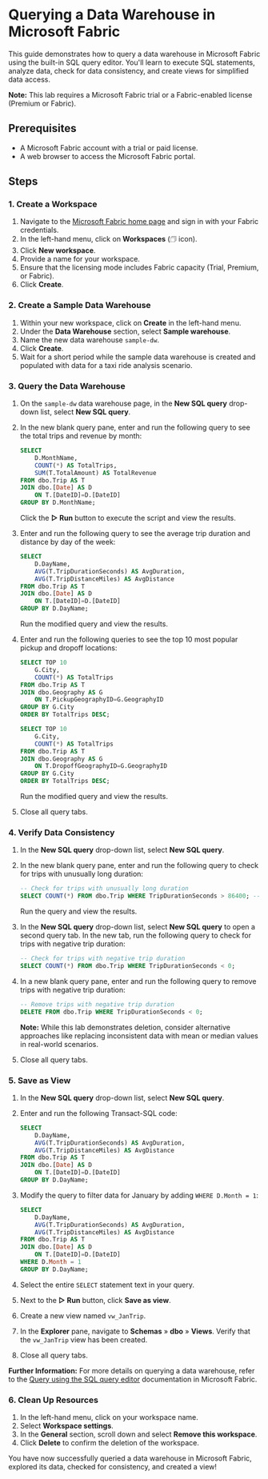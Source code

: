 # Querying a Data Warehouse in Microsoft Fabric

This guide demonstrates how to query a data warehouse in Microsoft Fabric using the built-in SQL query editor. You'll learn to execute SQL statements, analyze data, check for data consistency, and create views for simplified data access.

**Note:** This lab requires a Microsoft Fabric trial or a Fabric-enabled license (Premium or Fabric).

## Prerequisites

* A Microsoft Fabric account with a trial or paid license.
* A web browser to access the Microsoft Fabric portal.

## Steps

### 1. Create a Workspace

1.  Navigate to the [Microsoft Fabric home page](https://app.fabric.microsoft.com/home?experience=fabric) and sign in with your Fabric credentials.
2.  In the left-hand menu, click on **Workspaces** (🗇 icon).
3.  Click **New workspace**.
4.  Provide a name for your workspace.
5.  Ensure that the licensing mode includes Fabric capacity (Trial, Premium, or Fabric).
6.  Click **Create**.

### 2. Create a Sample Data Warehouse

1.  Within your new workspace, click on **Create** in the left-hand menu.
2.  Under the **Data Warehouse** section, select **Sample warehouse**.
3.  Name the new data warehouse `sample-dw`.
4.  Click **Create**.
5.  Wait for a short period while the sample data warehouse is created and populated with data for a taxi ride analysis scenario.

### 3. Query the Data Warehouse

1.  On the `sample-dw` data warehouse page, in the **New SQL query** drop-down list, select **New SQL query**.

2.  In the new blank query pane, enter and run the following query to see the total trips and revenue by month:

    ```sql
    SELECT
        D.MonthName,
        COUNT(*) AS TotalTrips,
        SUM(T.TotalAmount) AS TotalRevenue
    FROM dbo.Trip AS T
    JOIN dbo.[Date] AS D
        ON T.[DateID]=D.[DateID]
    GROUP BY D.MonthName;
    ```

    Click the **▷ Run** button to execute the script and view the results.

3.  Enter and run the following query to see the average trip duration and distance by day of the week:

    ```sql
    SELECT
        D.DayName,
        AVG(T.TripDurationSeconds) AS AvgDuration,
        AVG(T.TripDistanceMiles) AS AvgDistance
    FROM dbo.Trip AS T
    JOIN dbo.[Date] AS D
        ON T.[DateID]=D.[DateID]
    GROUP BY D.DayName;
    ```

    Run the modified query and view the results.

4.  Enter and run the following queries to see the top 10 most popular pickup and dropoff locations:

    ```sql
    SELECT TOP 10
        G.City,
        COUNT(*) AS TotalTrips
    FROM dbo.Trip AS T
    JOIN dbo.Geography AS G
        ON T.PickupGeographyID=G.GeographyID
    GROUP BY G.City
    ORDER BY TotalTrips DESC;

    SELECT TOP 10
        G.City,
        COUNT(*) AS TotalTrips
    FROM dbo.Trip AS T
    JOIN dbo.Geography AS G
        ON T.DropoffGeographyID=G.GeographyID
    GROUP BY G.City
    ORDER BY TotalTrips DESC;
    ```

    Run the modified query and view the results.

5.  Close all query tabs.

### 4. Verify Data Consistency

1.  In the **New SQL query** drop-down list, select **New SQL query**.

2.  In the new blank query pane, enter and run the following query to check for trips with unusually long duration:

    ```sql
    -- Check for trips with unusually long duration
    SELECT COUNT(*) FROM dbo.Trip WHERE TripDurationSeconds > 86400; -- 24 hours
    ```

    Run the query and view the results.

3.  In the **New SQL query** drop-down list, select **New SQL query** to open a second query tab. In the new tab, run the following query to check for trips with negative trip duration:

    ```sql
    -- Check for trips with negative trip duration
    SELECT COUNT(*) FROM dbo.Trip WHERE TripDurationSeconds < 0;
    ```

4.  In a new blank query pane, enter and run the following query to remove trips with negative trip duration:

    ```sql
    -- Remove trips with negative trip duration
    DELETE FROM dbo.Trip WHERE TripDurationSeconds < 0;
    ```

    **Note:** While this lab demonstrates deletion, consider alternative approaches like replacing inconsistent data with mean or median values in real-world scenarios.

5.  Close all query tabs.

### 5. Save as View

1.  In the **New SQL query** drop-down list, select **New SQL query**.

2.  Enter and run the following Transact-SQL code:

    ```sql
    SELECT
        D.DayName,
        AVG(T.TripDurationSeconds) AS AvgDuration,
        AVG(T.TripDistanceMiles) AS AvgDistance
    FROM dbo.Trip AS T
    JOIN dbo.[Date] AS D
        ON T.[DateID]=D.[DateID]
    GROUP BY D.DayName;
    ```

3.  Modify the query to filter data for January by adding `WHERE D.Month = 1`:

    ```sql
    SELECT
        D.DayName,
        AVG(T.TripDurationSeconds) AS AvgDuration,
        AVG(T.TripDistanceMiles) AS AvgDistance
    FROM dbo.Trip AS T
    JOIN dbo.[Date] AS D
        ON T.[DateID]=D.[DateID]
    WHERE D.Month = 1
    GROUP BY D.DayName;
    ```

4.  Select the entire `SELECT` statement text in your query.

5.  Next to the **▷ Run** button, click **Save as view**.

6.  Create a new view named `vw_JanTrip`.

7.  In the **Explorer** pane, navigate to **Schemas** » **dbo** » **Views**. Verify that the `vw_JanTrip` view has been created.

8.  Close all query tabs.

**Further Information:** For more details on querying a data warehouse, refer to the [Query using the SQL query editor](https://learn.microsoft.com/en-us/fabric/data-warehouse/sql-query-editor) documentation in Microsoft Fabric.

### 6. Clean Up Resources

1.  In the left-hand menu, click on your workspace name.
2.  Select **Workspace settings**.
3.  In the **General** section, scroll down and select **Remove this workspace**.
4.  Click **Delete** to confirm the deletion of the workspace.

You have now successfully queried a data warehouse in Microsoft Fabric, explored its data, checked for consistency, and created a view!
